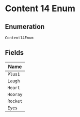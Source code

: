 
# Content 14 Enum

## Enumeration

`Content14Enum`

## Fields

| Name |
|  --- |
| `Plus1` |
| `Laugh` |
| `Heart` |
| `Hooray` |
| `Rocket` |
| `Eyes` |

